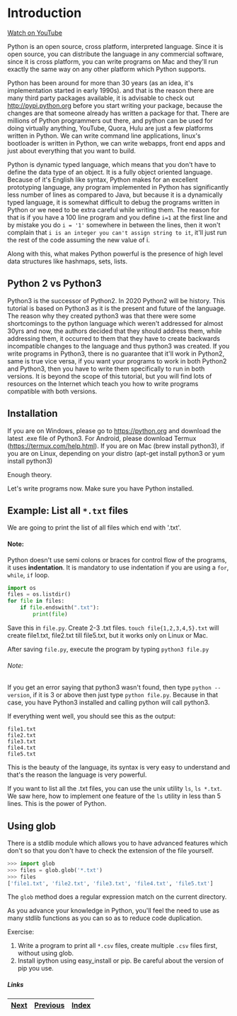 # Introduction

[Watch on YouTube](https://www.youtube.com/watch?v=7wuKDDMb3R4)

Python is an open source, cross platform, interpreted language. Since it is open source, you can distribute the language in any commercial software, since it is cross platform, you can write programs on Mac and they'll run exactly the same way on any other platform which Python supports. 

Python has been around for more than 30 years (as an idea, it's implementation started in early 1990s). and that is the reason there are many third party packages available, it is advisable to check out http://pypi.python.org before you start writing your package, because the changes are that someone already has written a package for that. There are millions of Python programmers out there, and python can be used for doing virtually anything, YouTube, Quora, Hulu are just a few platforms written in Python. We can write command line applications, linux's bootloader is written in Python, we can write webapps, front end apps and just about everything that you want to build.

Python is dynamic typed language, which means that you don't have to define the data type of an object. It is a fully object oriented language. Because of it's English like syntax, Python makes for an excellent prototyping language, any program implemented in Python has significantly less number of lines as compared to Java, but because it is a dynamically typed language, it is somewhat difficult to debug the programs written in Python or we need to be extra careful while writing them. The reason for that is if you have a 100 line program and you define `i=1` at the first line and by mistake you do `i = '1'` somewhere in between the lines, then it won't complain that `i is an integer you can't assign string to it`, it'll just run the rest of the code assuming the new value of i.

Along with this, what makes Python powerful is the presence of high level data structures like hashmaps, sets, lists.

## Python 2 vs Python3

Python3 is the successor of Python2. In 2020 Python2 will be history. This tutorial is based on Python3 as it is the present and future of the language. The reason why they created python3 was that there were some shortcomings to the python language which weren't addressed for almost 30yrs and now, the authors decided that they should address them, while addressing them, it occurred to them that they have to create backwards incompatible changes to the language and thus python3 was created. If you write programs in Python3, there is no guarantee that it'll work in Python2, same is true vice versa, if you want your programs to work in both Python2 and Python3, then you have to write them specifically to run in both versions. It is beyond the scope of this tutorial, but you will find  lots of resources on the Internet which teach you how to write programs compatible with both versions.

## Installation

If you are on Windows, please go to https://python.org and download the latest .exe file of Python3. For Android, please download Termux (https://termux.com/help.html). If you are on Mac (brew install python3), if you are on Linux, depending on your distro (apt-get install python3 or yum install python3)

Enough theory.

Let's write programs now. Make sure you have Python installed.

## Example: List all `*.txt` files
We are going to print the list of all files which end with '.txt'.

#### Note:

Python doesn't use semi colons or braces for control flow of the programs, it uses **indentation**. It is mandatory to use indentation if you are using a `for`, `while`, `if` loop.

```python
import os
files = os.listdir()
for file in files:
    if file.endswith(".txt"):
        print(file)
```

Save this in `file.py`. Create 2-3 .txt files. `touch file{1,2,3,4,5}.txt` will create file1.txt, file2.txt till file5.txt, but it works only on Linux or Mac.

After saving `file.py`, execute the program by typing `python3 file.py`

###### Note:
If you get an error saying that python3 wasn't found, then type `python --version`, if it is 3 or above then just type `python file.py`. Because in that case, you have Python3 installed and calling python will call python3.

If everything went well, you should see this as the output:

```
file1.txt
file2.txt
file3.txt
file4.txt
file5.txt
```

This is the beauty of the language, its syntax is very easy to understand and that's the reason the language is very powerful.

If you want to list all the .txt files, you can use the unix utility `ls`, `ls *.txt`. We saw here, how to implement one feature of the `ls` utility in less than 5 lines. This is the power of Python.

## Using glob
There is a stdlib module which allows you to have advanced features which don't so that you don't have to check the extension of the file yourself.

```python
>>> import glob
>>> files = glob.glob('*.txt')
>>> files
['file1.txt', 'file2.txt', 'file3.txt', 'file4.txt', 'file5.txt']
 ```

The `glob` method does a regular expression match on the current directory.

As you advance your knowledge in Python, you'll feel the need to use as many stdlib functions as you can so as to reduce code duplication.

Exercise:

1. Write a program to print all `*.csv` files, create multiple `.csv` files first, without using glob.
1. Install ipython using easy_install or pip. Be careful about the version of pip you use.

##### Links

|[Next](02-more-about-language.md) | [Previous](README.md) |  [Index](SUMMARY.md)
| ---- | ---- | ---- |